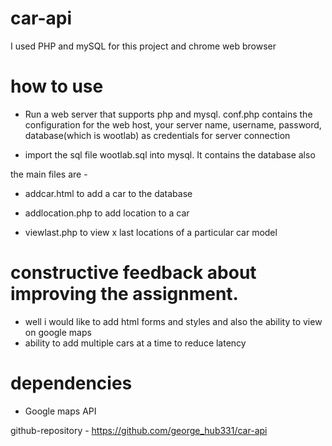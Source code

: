 # car-api
I used PHP and mySQL for this project and chrome web browser

# how to use

- Run a web server that supports php and mysql.
conf.php contains the configuration for the web host, your server name, username, password, database(which is wootlab) as credentials for server connection

- import the sql file wootlab.sql into mysql.
It contains the database also

the main files are - 

- addcar.html
      to add a car to the database

- addlocation.php
      to add location to a car

- viewlast.php
      to view x last locations of a particular car model


# constructive feedback about improving the assignment.

- well i would like to add html forms and styles and also the ability to view on google maps
- ability to add multiple cars at a time to reduce latency


# dependencies

- Google maps API


github-repository - https://github.com/george_hub331/car-api
